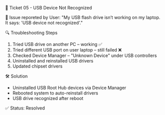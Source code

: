 🔌 Ticket 05 - USB Device Not Recognized

📝 Issue reporeted by User:
"My USB flash drive isn’t working on my laptop. It says: 'USB device not recognized'."

🔍 Troubleshooting Steps

1. Tried USB drive on another PC – working ✅  
2. Tried different USB port on user laptop – still failed ❌  
3. Checked Device Manager – "Unknown Device" under USB controllers  
4. Uninstalled and reinstalled USB drivers  
5. Updated chipset drivers

   
🛠️ Solution

- Uninstalled USB Root Hub devices via Device Manager
- Rebooted system to auto-reinstall drivers
- USB drive recognized after reboot

✅ Status: Resolved
